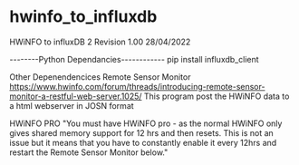 # hwinfo_to_influxdb

HWiNFO to influxDB 2
Revision 1.00 28/04/2022

--------Python Dependancies------------
pip install influxdb_client

Other Depenendencices
Remote Sensor Monitor
https://www.hwinfo.com/forum/threads/introducing-remote-sensor-monitor-a-restful-web-server.1025/
This program post the HWiNFO data to a html webserver in JOSN format



HWiNFO PRO
"You must have HWiNFO pro - as the normal HWiNFO only gives shared memory support for 12 hrs and then resets. This is not an issue but it means that you have to constantly enable it every 12hrs and restart the Remote Sensor Monitor below."
